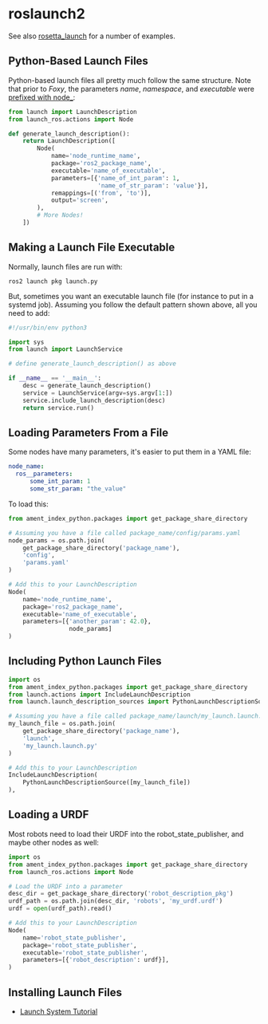 # roslaunch2

See also [rosetta_launch](https://github.com/MetroRobots/rosetta_launch) for a number of examples.

## Python-Based Launch Files

Python-based launch files all pretty much follow the same structure.
Note that prior to _Foxy_, the parameters _name_, _namespace_, and _executable_ were
[prefixed with node\_](https://index.ros.org/doc/ros2/Releases/Release-Foxy-Fitzroy/#launch-ros):

```python
from launch import LaunchDescription
from launch_ros.actions import Node

def generate_launch_description():
    return LaunchDescription([
        Node(
            name='node_runtime_name',
            package='ros2_package_name',
            executable='name_of_executable',
            parameters=[{'name_of_int_param': 1,
                         'name_of_str_param': 'value'}],
            remappings=[('from', 'to')],
            output='screen',
        ),
        # More Nodes!
    ])
```

## Making a Launch File Executable

Normally, launch files are run with:

```
ros2 launch pkg launch.py
```

But, sometimes you want an executable launch file (for instance to
put in a systemd job). Assuming you follow the default pattern shown
above, all you need to add:

```python
#!/usr/bin/env python3

import sys
from launch import LaunchService

# define generate_launch_description() as above

if __name__ == '__main__':
    desc = generate_launch_description()
    service = LaunchService(argv=sys.argv[1:])
    service.include_launch_description(desc)
    return service.run()
```

## Loading Parameters From a File

Some nodes have many parameters, it's easier to put them in a YAML file:

```yaml
node_name:
  ros__parameters:
      some_int_param: 1
      some_str_param: "the_value"
```

To load this:

```python
from ament_index_python.packages import get_package_share_directory

# Assuming you have a file called package_name/config/params.yaml
node_params = os.path.join(
    get_package_share_directory('package_name'),
    'config',
    'params.yaml'
)

# Add this to your LaunchDescription
Node(
    name='node_runtime_name',
    package='ros2_package_name',
    executable='name_of_executable',
    parameters=[{'another_param': 42.0},
                 node_params]
)
```


## Including Python Launch Files

```python
import os
from ament_index_python.packages import get_package_share_directory
from launch.actions import IncludeLaunchDescription
from launch.launch_description_sources import PythonLaunchDescriptionSource

# Assuming you have a file called package_name/launch/my_launch.launch.py
my_launch_file = os.path.join(
    get_package_share_directory('package_name'),
    'launch',
    'my_launch.launch.py'
)

# Add this to your LaunchDescription
IncludeLaunchDescription(
    PythonLaunchDescriptionSource([my_launch_file])
),
```

## Loading a URDF

Most robots need to load their URDF into the robot_state_publisher,
and maybe other nodes as well:

```python
import os
from ament_index_python.packages import get_package_share_directory
from launch_ros.actions import Node

# Load the URDF into a parameter
desc_dir = get_package_share_directory('robot_description_pkg')
urdf_path = os.path.join(desc_dir, 'robots', 'my_urdf.urdf')
urdf = open(urdf_path).read()

# Add this to your LaunchDescription
Node(
    name='robot_state_publisher',
    package='robot_state_publisher',
    executable='robot_state_publisher',
    parameters=[{'robot_description': urdf}],
)
```

## Installing Launch Files

 * [Launch System Tutorial](https://docs.ros.org/en/rolling/Tutorials/Intermediate/Launch/Launch-system.html#creating-the-structure-to-hold-launch-files)
